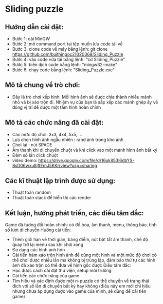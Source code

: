 # Sliding puzzle

## Hướng dẫn cài đặt:

- Bước 1: cài MinGW
- Bước 2: mở command port tại tệp muốn lưu code tải về
- Bước 3: clone code về máy bằng lệnh: git clone https://github.com/buithingoc21020368/Sliding_Puzzle
- Bước 4: vào code vừa tải bằng lệnh: "cd Sliding_Puzzle"
- Bước 5: biên dịch code bằng lệnh: "mingw32-make"
- Bước 6: chạy code bằng lệnh: "Sliding_Puzzle.exe"

## Mô tả chung về trò chơi:

- Đây là trò chơi xếp hình. Mỗi hình ảnh sẽ được chia thành nhiều mảnh nhỏ và bị xáo trộn đi. Nhiệm vụ của bạn là sắp xếp các mảnh ghép ấy về đúng vị trí để được một tấm hình hoàn chỉnh

## Mô tả các chức năng đã cài đặt:

- Các mức độ chơi: 3x3, 4x4, 5x5, ...
- Lựa chọn hình ảnh ngẫu nhiên : rand ảnh trong kho ảnh
- Chơi lại : nút SPACE
- Âm thanh khi di chuyển chuột và khi click vào một mảnh hình ảnh bất ký
- Đếm số lần click chuột
- video demo: https://drive.google.com/file/d/16uk853l6dbYS-8sD06wxu8jftEmJ5KKr/view?usp=sharing

## Các kĩ thuật lập trình được sử dụng:

- Thuật toán random
- Thuật toán stack để hiển thị các render

## Kết luận, hướng phát triển, các điều tâm đắc:

Game đã tương đối hoàn chỉnh: có đồ hoạ, âm thanh, menu, thông báo, tính số lượt di chuyển
Hướng cải tiến:
- Thêm giới hạn về thời gian, bảng điểm, nút bật tắt âm thanh, chế độ quay trở lại menu sau khi chơi xong
- Đa dạng các hình ảnh hơn
- Cải tiến hàm xáo trộn hình ảnh để cùng một hình và một mức độ chơi có thể chơi được nhiều lần mà không bị trùng lặp, đảm bảo thứ tự các hình ảnh đã xáo trộn có thể đưa về hình gốc được 
Điều tâm đắc: 
- Học được cách cài đặt thư viện, setup môi trường
- Cải tiến các chức năng của game
- Tìm hiểu và xác định được một n-puzzle có thể chuyển về trạng thái đích với số lần di chuyển bất kỳ hay không (điều này em mới chỉ hiểu nhưng chưa áp dụng được vào game của mình, sẽ dùng để cải tiến game)